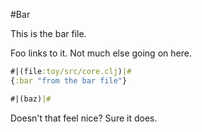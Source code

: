 #Bar

This is the bar file.

Foo links to it. Not much else going on here.

```clojure
#|(file:toy/src/core.clj)|#
{:bar "from the bar file"}

#|(baz)|#

```

Doesn't that feel nice? Sure it does.

